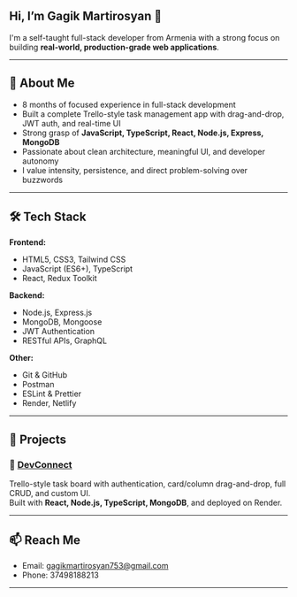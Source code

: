 ## Hi, I’m Gagik Martirosyan 👋

I'm a self-taught full-stack developer from Armenia with a strong focus on building **real-world, production-grade web applications**.

---

## 🧠 About Me

- 8 months of focused experience in full-stack development  
- Built a complete Trello-style task management app with drag-and-drop, JWT auth, and real-time UI  
- Strong grasp of **JavaScript, TypeScript, React, Node.js, Express, MongoDB**  
- Passionate about clean architecture, meaningful UI, and developer autonomy  
- I value intensity, persistence, and direct problem-solving over buzzwords

---

## 🛠️ Tech Stack

**Frontend:**  
- HTML5, CSS3, Tailwind CSS
- JavaScript (ES6+), TypeScript
- React, Redux Toolkit

**Backend:**  
- Node.js, Express.js
- MongoDB, Mongoose
- JWT Authentication
- RESTful APIs, GraphQL

**Other:**  
- Git & GitHub  
- Postman  
- ESLint & Prettier  
- Render, Netlify

---

## 📌 Projects

### 🔹 [DevConnect](https://github.com/gmartirosyan-bash/DevConnect-front)  
Trello-style task board with authentication, card/column drag-and-drop, full CRUD, and custom UI.  
Built with **React, Node.js, TypeScript, MongoDB**, and deployed on Render.

---

## 📫 Reach Me

- Email: gagikmartirosyan753@gmail.com  
- Phone: 37498188213
---

<!--
## ⚡ Currently

I’m actively looking for **junior developer roles**, **internships**, or **freelance opportunities**.  
If you’re building something meaningful and need a sharp, motivated developer — I’d love to talk.


**gmartirosyan-bash/gmartirosyan-bash** is a ✨ _special_ ✨ repository because its `README.md` (this file) appears on your GitHub profile.

Here are some ideas to get you started:

- 🔭 I’m currently working on ...
- 🌱 I’m currently learning ...
- 👯 I’m looking to collaborate on ...
- 🤔 I’m looking for help with ...
- 💬 Ask me about ...
- 📫 How to reach me: ...
- 😄 Pronouns: ...
- ⚡ Fun fact: ...
-->
